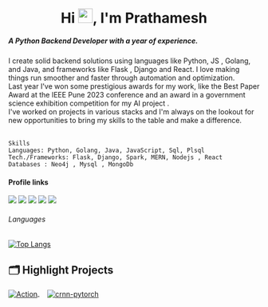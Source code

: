 <h1 align="center">Hi <img src="https://github.com/TheDudeThatCode/TheDudeThatCode/blob/master/Assets/Hi.gif" width="29">, I'm Prathamesh</h1>
<h5 >A Python Backend Developer with a year of experience.</h5>
I create solid backend solutions using languages like Python, JS , Golang, and Java, and frameworks like Flask , Django and React. I love making things run smoother and faster through automation and optimization. <br>
Last year I've won some prestigious awards for my work, like the Best Paper Award at the IEEE Pune 2023 conference and an award in a government science exhibition competition for my AI project . <br>
I've worked on projects in various stacks and I'm always on the lookout for new opportunities to bring my skills to the table and make a difference.
<br><br>

```
Skills
Languages: Python, Golang, Java, JavaScript, Sql, Plsql
Tech./Frameworks: Flask, Django, Spark, MERN, Nodejs , React
Databases : Neo4j , Mysql , MongoDb
```


#### Profile links
[<img src ="https://img.shields.io/badge/Resume-E37400?style=for-the-badge&logo=google%20analytics&logoColor=white">](https://drive.google.com/file/d/1EG-raOGsn78WRC57xON76fCoipZqBjOT/view?usp=sharing)
[<img src="https://img.shields.io/badge/LeetCode-000000?style=for-the-badge&logo=LeetCode&logoColor=#d16c06"/>](https://leetcode.com/lollinng) 
[<img src="https://img.shields.io/badge/linkedin-%230077B5.svg?&style=for-the-badge&logo=linkedin&logoColor=white" />](https://www.linkedin.com/in/prathamesh-jadhav-105728138/) 
[<img src ="https://img.shields.io/badge/Gmail-%23E4405F.svg?&style=for-the-badge&logo=gmail&logoColor=white">](mailto:pratameshjadhav@gmail.com)
[<img src ="https://img.shields.io/badge/Portfolio-%23000000.svg?style=for-the-badge&logo=firefox&logoColor=#FF7139">](https://lollinng.github.io/Prathamesh/)



###### Languages


[![Top Langs](https://lollinng.vercel.app/api/top-langs/?username=lollinng&layout=compact)](https://github.com/anuraghazra/github-readme-stats)

## 🗂️ Highlight Projects

<a href="https://github.com/lollinng/ImageSearchEngine-using-ImageCaptioning">
<img align="center" src="https://lollinng.vercel.app/api/pin/?username=lollinng&repo=ImageSearchEngine-using-ImageCaptioning&show_icons=true&line_height=27&title_color=6aa6f8&text_color=8a919a&icon_color=6aa6f8&bg_color=22272e" alt="Action" />
</a>
&nbsp;&nbsp;&nbsp;
<a href="https://github.com/lollinng/LanguageTranslation-using-Attention-mechanism">
  <img align="center" src="https://lollinng.vercel.app/api/pin/?username=lollinng&repo=LanguageTranslation-using-Attention-mechanism&show_icons=true&line_height=27&title_color=6aa6f8&text_color=8a919a&icon_color=6aa6f8&bg_color=22272e" alt="crnn-pytorch" />
</a>
